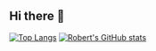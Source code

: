 ## Hi there 👋
[![Top Langs](https://github-readme-stats.vercel.app/api/top-langs/?username=rob893&layout=donut)](https://github.com/anuraghazra/github-readme-stats)
[![Robert's GitHub stats](https://github-readme-stats.vercel.app/api?username=rob893&theme=radical)](https://github.com/anuraghazra/github-readme-stats)
